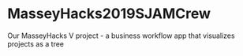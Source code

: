 # MasseyHacks2019SJAMCrew
Our MasseyHacks V project - a business workflow app that visualizes projects as a tree
